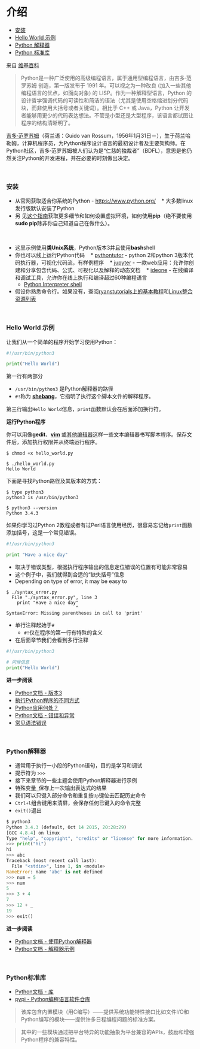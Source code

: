 # <a name="introduction"></a>介绍

* [安装](#installation)
* [Hello World 示例](#hello-world-example)
* [Python 解释器](#python-interpreter)
* [Python 标准库](#python-standard-library)


来自 [维基百科](https://wc.yooooo.us/d2lraS9QeXRob24hemg=)
>Python是一种广泛使用的高级编程语言，属于通用型编程语言，由吉多·范罗苏姆 创造，第一版发布于 1991 年。可以视之为一种改良 (加入一些其他编程语言的优点，如面向对象) 的 LISP。作为一种解释型语言，Python 的设计哲学强调代码的可读性和简洁的语法（尤其是使用空格缩进划分代码块，而非使用大括号或者关键词）。相比于 C++ 或 Java，Python 让开发者能够用更少的代码表达想法。不管是小型还是大型程序，该语言都试图让程序的结构清晰明了。

[吉多·范罗苏姆](https://wc.yooooo.us/wiki/%E5%90%89%E5%A4%9A%C2%B7%E8%8C%83%E7%BD%97%E8%8B%8F%E5%A7%86)（荷兰语：Guido van Rossum，1956年1月31日－），生于荷兰哈勒姆，计算机程序员，为Python程序设计语言的最初设计者及主要架构师。在Python社区，吉多·范罗苏姆被人们认为是“仁慈的独裁者”（BDFL），意思是他仍然关注Python的开发进程，并在必要的时刻做出决定。

<br>

### <a name="installation"></a>安装

* 从官网获取适合你系统的Python - https://www.python.org/
    * 大多数linux发行版默认安装了Python
* 另 见[这个指南](https://itsfoss.com/python-setup-linux/)获取更多细节和如何设置虚拟环境，如何使用**pip**（绝不要使用 **sudo pip**除非你自己知道自己在做什么）。

<br>

* 这里示例使用**类Unix系统**，Python版本3并且使用**bash**shell
* 你也可以线上运行Python代码
    * [pythontutor](http://www.pythontutor.com/visualize.html#mode=edit) - python 2和python 3版本代码执行器，可视化代码流，有样例程序
    * [jupyter](https://try.jupyter.org/) - 一款web应用：允许你创建和分享包含代码、公式、可视化以及解释的动态文档
    * [ideone](https://ideone.com/) - 在线编译和调试工具，允许你在线上执行和编译超过60种编程语言
    * [Python Interpreter shell](https://www.python.org/shell/)
* 假设你熟悉命令行。如果没有，查阅[ryanstutorials上的基本教程](http://ryanstutorials.net/linuxtutorial/)和[Linux整合资源列表](https://github.com/ShixiangWang/scripting_course/blob/master/Linux_curated_resources.md)

<br>

### <a name="hello-world-example"></a>Hello World 示例

让我们从一个简单的程序开始学习使用Python：

```python
#!/usr/bin/python3

print("Hello World")
```

第一行有两部分

* `/usr/bin/python3` 是Python解释器的路径
* `#!`称为 **[shebang](http://blog.csdn.net/jasonchen_gbd/article/details/55012859)**，它指明了执行这个脚本文件的解释程序。

第三行输出`Hello World`信息，`print`函数默认会在后面添加换行符。

**运行Python程序**

你可以用像**gedit**、**[vim](http://yannesposito.com/Scratch/en/blog/Learn-Vim-Progressively/)** 或[其他编辑器](https://github.com/ShixiangWang/Linux_command_line/blob/master/Working_with_Files_and_Directories.md#text-editors)这样一些文本编辑器书写脚本程序。保存文件后，添加执行权限并从终端运行程序。

```shell
$ chmod +x hello_world.py

$ ./hello_world.py
Hello World
```

下面是寻找Python路径及其版本的方式：

```shell
$ type python3
python3 is /usr/bin/python3

$ python3 --version
Python 3.4.3
```

如果你学习过Python 2教程或者有过Perl语言使用经历，很容易忘记给`print`函数添加括号，这是一个常见错误。

```python
#!/usr/bin/python3

print "Have a nice day"
```

* 取决于错误类型，根据执行程序输出的信息定位错误的位置有可能非常容易
* 这个例子中，我们就得到合适的“缺失括号”信息
* Depending on type of error, it may be easy to

```
$ ./syntax_error.py
  File "./syntax_error.py", line 3
    print "Have a nice day"
                          ^
SyntaxError: Missing parentheses in call to 'print'
```

* 单行注释起始于`#`
    * `#!`仅在程序的第一行有特殊的含义
* 在后面章节我们会看到多行注释

```python
#!/usr/bin/python3

# 问候信息
print("Hello World")
```

**进一步阅读**

* [Python文档 - 版本3](https://docs.python.org/3/index.html)
* [执行Python程序的不同方式](https://docs.python.org/3/using/windows.html#executing-scripts)
* [Python应用何处？](https://www.python.org/about/apps/)
* [Python文档 - 错误和异常](https://docs.python.org/3/tutorial/errors.html)
* [常见语法错误](https://opencs.uwaterloo.ca/python-from-scratch/7/7/transcript)

<br>

### <a name="python-interpreter"></a>Python解释器

* 通常用于执行一小段的Python语句，目的是学习和调试
* 提示符为 `>>>`
* 接下来章节的一些主题会使用Python解释器进行示例
* 特殊变量`_`保存上一次输出表达式的结果
* 我们可以只键入部分命令和重复按`Up`键位去匹配历史命令
* `Ctrl+l`组合键用来清屏，会保存任何已键入的命令完整
* `exit()`退出


```python
$ python3
Python 3.4.3 (default, Oct 14 2015, 20:28:29)
[GCC 4.8.4] on linux
Type "help", "copyright", "credits" or "license" for more information.
>>> print("hi")
hi
>>> abc
Traceback (most recent call last):
  File "<stdin>", line 1, in <module>
NameError: name 'abc' is not defined
>>> num = 5
>>> num
5
>>> 3 + 4
7
>>> 12 + _
19
>>> exit()
```

**进一步阅读**

* [Python文档 - 使用Python解释器](https://docs.python.org/3/tutorial/interpreter.html)
* [Python文档 - 解释器示例](https://docs.python.org/3/tutorial/introduction.html#using-python-as-a-calculator)

<br>

### <a name="python-standard-library"></a>Python标准库

* [Python文档 - 库](https://docs.python.org/3/library/index.html)
* [pypi - Python编程语言软件仓库](https://pypi.python.org/pypi)
>该库包含内置模块（用C编写）——提供系统功能特性接口比如文件I/O和Python编写的模块——提供许多日程编程问题的标准方案。

>其中的一些模块通过把平台特异的功能抽象为平台兼容的APIs，鼓励和增强Python程序的兼容特性。
